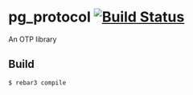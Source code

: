 pg_protocol [![Build Status](https://travis-ci.org/simonxu72/pg_protocol.svg?branch=master)](https://travis-ci.org/simonxu72/pg_protocol)
=====

An OTP library

Build
-----

    $ rebar3 compile
